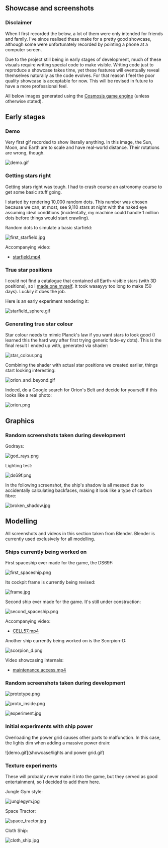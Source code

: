 ## Showcase and screenshots

### Disclaimer
When I first recorded the below, a lot of them were only intended for friends
and family. I've since realised these make for a pretty good showcase, although
some were unfortunately recorded by pointing a phone at a computer screen.

Due to the project still being in early stages of development, much of these
visuals require writing special code to make visible. Writing code just to
reproduce a showcase takes time, yet these features will eventually reveal
themselves naturally as the code evolves. For that reason I feel the poor
quality showcase is acceptable for now. This will be revised in future to have
a more professional feel.

All below images generated using the
[Cosmosis game engine](https://github.com/frostoven/Cosmosis/) (unless
otherwise stated).

## Early stages

### Demo
Very first gif recorded to show literally anything. In this image, the Sun,
Moon, and Earth are to scale and have real-world distance. Their rotations are
wrong, though.

![demo.gif](showcase/demo.gif)

### Getting stars right

Getting stars right was tough. I had to crash course an astronomy course to get
some basic stuff going.

I started by rendering 10,000 random dots. This number was chosen because we
can, at most, see 9,110 stars at night with the naked eye assuming ideal
conditions (incidentally, my machine could handle 1 million dots before things
would start crawling).

Random dots to simulate a basic starfield:

![first_starfield.jpg](showcase/first_starfield.jpg)

Accompanying video:

* [starfield.mp4](showcase/first_starfield.mp4)

### True star positions

I could not find a catalogue that contained all Earth-visible stars
(with 3D positions), so I
[made one myself](https://github.com/frostoven/BSC5P-JSON-XYZ). It took waaayyy
too long to make (50 days). Luckily it does the job.

Here is an early experiment rendering it:

![starfield_sphere.gif](showcase/starfield_sphere.gif)

### Generating true star colour

Star colour needs to mimic Planck's law if you want stars to look good (I
learned this the hard way after first trying generic fade-ey dots). This is the
final result I ended up with, generated via shader:

![star_colour.png](showcase/star_colour.png)

Combining the shader with actual star positions we created earlier,
things start looking interesting:

![orion_and_beyond.gif](showcase/orion_and_beyond.gif)

Indeed, do a Google search for Orion's Belt and decide for yourself if this
looks like a real photo:
<!--
  Hint: it doesn't :p. There was a bug that caused colours in that
  screenshot to come out wrong (this was caused by an array offset issue;
  it has since been fixed as seen in the gif above).
  TODO: Take a new screenshot where the bug has been fixed.
-->

![orion.png](showcase/orion.png)

## Graphics

### Random screenshots taken during development

Godrays:

![god_rays.png](showcase/god_rays.png)

Lighting test:

![ds69f.png](showcase/ds69f.png)

In the following screenshot, the ship's shadow is all messed due to
accidentally calculating backfaces, making it look like a type of carbon
fibre:

![broken_shadow.jpg](showcase/broken_shadow.jpg)

## Modelling

All screenshots and videos in this section taken from Blender. Blender is
currently used exclusively for all modelling.

### Ships currently being worked on

First spaceship ever made for the game, the DS69F:
<!--
  This is in the reference to the Deep Space 69 cartoon, where they find an
  abandoned two-seater spaceship. This ship was inspired by that ship.
-->

![first_spaceship.png](showcase/first_spaceship.png)

Its cockpit frame is currently being revised:

![frame.jpg](showcase/frame.jpg)

Second ship ever made for the game. It's still under construction:

![second_spaceship.png](showcase/second_spaceship.png)

Accompanying video:

* [CELL57.mp4](showcase/CELL57.mp4)

Another ship currently being worked on is the Scorpion-D:

![scorpion_d.png](showcase/scorpion_d.png)

Video showcasing internals:

* [maintenance access.mp4](showcase/scropion_d_maintenance.mp4)

### Random screenshots taken during development

![prototype.png](showcase/prototype.png)

![proto_inside.png](showcase/proto_inside.png)

![experiment.jpg](showcase/experiment.jpg)

### Initial experiments with ship power

Overloading the power grid causes other parts to malfunction. In this case,
the lights dim when adding a massive power drain:

![demo.gif](showcase/lights and power grid.gif)

### Texture experiments

These will probably never make it into the game, but they served as good
entertainment, so I decided to add them here.

Jungle Gym style:

![junglegym.jpg](showcase/junglegym.jpg)

Space Tractor:

![space_tractor.jpg](showcase/space_tractor.jpg)

Cloth Ship:

![cloth_ship.jpg](showcase/cloth_ship.jpg)
